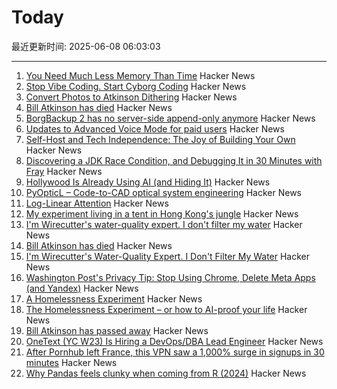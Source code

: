 # Today

最近更新时间: 2025-06-08 06:03:03

--- 
1. [You Need Much Less Memory Than Time](https://blog.computationalcomplexity.org/2025/02/you-need-much-less-memory-than-time.html) Hacker News
2. [Stop Vibe Coding. Start Cyborg Coding](https://chaserabenn.medium.com/stop-vibe-coding-start-cyborg-coding-640f3e16c83e) Hacker News
3. [Convert Photos to Atkinson Dithering](https://gazs.github.io/canvas-atkinson-dither/) Hacker News
4. [Bill Atkinson has died](https://daringfireball.net/linked/2025/06/07/bill-atkinson-rip) Hacker News
5. [BorgBackup 2 has no server-side append-only anymore](https://github.com/borgbackup/borg/pull/8798) Hacker News
6. [Updates to Advanced Voice Mode for paid users](https://help.openai.com/en/articles/6825453-chatgpt-release-notes) Hacker News
7. [Self-Host and Tech Independence: The Joy of Building Your Own](https://www.ssp.sh/blog/self-host-self-independence/) Hacker News
8. [Discovering a JDK Race Condition, and Debugging It in 30 Minutes with Fray](https://aoli.al/blogs/jdk-bug/) Hacker News
9. [Hollywood Is Already Using AI (and Hiding It)](https://www.vulture.com/article/generative-ai-hollywood-movies-tv.html) Hacker News
10. [PyOpticL – Code-to-CAD optical system engineering](https://github.com/UMassIonTrappers/PyOpticL) Hacker News
11. [Log-Linear Attention](https://arxiv.org/abs/2506.04761) Hacker News
12. [My experiment living in a tent in Hong Kong's jungle](https://corentin.trebaol.com/Blog/8.+The+Homelessness+Experiment) Hacker News
13. [I'm Wirecutter's water-quality expert. I don't filter my water](https://www.nytimes.com/wirecutter/reviews/know-your-water-quality/) Hacker News
14. [Bill Atkinson has died](https://m.facebook.com/story.php?story_fbid=10238073579963378&id=1378467145) Hacker News
15. [I'm Wirecutter's Water-Quality Expert. I Don't Filter My Water](https://www.nytimes.com/wirecutter/reviews/know-your-water-quality/) Hacker News
16. [Washington Post's Privacy Tip: Stop Using Chrome, Delete Meta Apps (and Yandex)](https://tech.slashdot.org/story/25/06/07/035249/washington-posts-privacy-tip-stop-using-chrome-delete-metas-apps-and-yandex) Hacker News
17. [A Homelessness Experiment](https://corentin.trebaol.com/Blog/8.+The+Homelessness+Experiment) Hacker News
18. [The Homelessness Experiment – or how to AI-proof your life](https://corentin.trebaol.com/Blog/8.+The+Homelessness+Experiment) Hacker News
19. [Bill Atkinson has passed away](https://m.facebook.com/story.php?story_fbid=10238073579963378&id=1378467145) Hacker News
20. [OneText (YC W23) Is Hiring a DevOps/DBA Lead Engineer](https://jobs.ashbyhq.com/one-text/b95952a2-9bc2-4c3a-9da1-3dcc157b4a27) Hacker News
21. [After Pornhub left France, this VPN saw a 1,000% surge in signups in 30 minutes](https://mashable.com/article/proton-vpn-pornhub-france) Hacker News
22. [Why Pandas feels clunky when coming from R (2024)](https://www.sumsar.net/blog/pandas-feels-clunky-when-coming-from-r/) Hacker News
